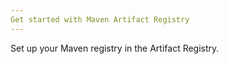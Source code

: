 ```yaml
---
Get started with Maven Artifact Registry
---
```


Set up your Maven registry in the Artifact Registry.